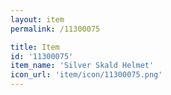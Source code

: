 ```yaml
---
layout: item
permalink: /11300075

title: Item
id: '11300075'
item_name: 'Silver Skald Helmet'
icon_url: 'item/icon/11300075.png'
---
```

